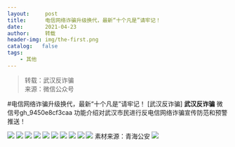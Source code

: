 ```yaml
---
layout:     post
title:      电信网络诈骗升级换代，最新“十个凡是”请牢记！
date:       2021-04-23
author:     转载
header-img: img/the-first.png
catalog:   false
tags:
    - 其他
---
```


<blockquote><p>转载：武汉反诈骗<br>
来源：微信公众号</p></blockquote>

#电信网络诈骗升级换代，最新“十个凡是”请牢记！
[武汉反诈骗]
**武汉反诈骗**
微信号gh_9450e8cf3caa
功能介绍对武汉市民进行反电信网络诈骗宣传防范和预警推送！

![]({{site.baseurl}}/postimg/3Lusx8pzaXibYhsmJCKTMQVNJibkJibm7Yib9wS4ckaBC1yp9YK2A2ic4boLDsw4S9PhBlklxuLEUGm9YjJcPwC3WBA.jpeg)
![]({{site.baseurl}}/postimg/3Lusx8pzaXibYhsmJCKTMQVNJibkJibm7YibLj9Fr6nYiaS4z7rE4e7ibMHYiaSqfyjtD5MqY3AiaYlJLTBk3gdic4nvticg.jpeg)
![]({{site.baseurl}}/postimg/3Lusx8pzaXibYhsmJCKTMQVNJibkJibm7Yibicw1QeSlNsSia6aqvzYxFmia4iaKc6lXOLsk0H4d9fZkykv7JYEqvd31dA.jpeg)
![]({{site.baseurl}}/postimg/3Lusx8pzaXibYhsmJCKTMQVNJibkJibm7YibAe4v5J7bLvZrgNcVZA9icVsHGJTV3Hfib6a0sLxKRcyWllU5a6ytTCXw.jpeg)
![]({{site.baseurl}}/postimg/3Lusx8pzaXibYhsmJCKTMQVNJibkJibm7Yib5mtLKvrE22F7eObYAI7ibZCvVYSkoMQS3YhDb7ItyXQjY9IQrae4RcA.jpeg)
![]({{site.baseurl}}/postimg/3Lusx8pzaXibYhsmJCKTMQVNJibkJibm7YibhV4FCMagLCicTZ25HRoGg0KnjDL5hkSibthaGAKsGG0ySwCZ5lZR91ww.jpeg)
![]({{site.baseurl}}/postimg/3Lusx8pzaXibYhsmJCKTMQVNJibkJibm7Yibu37Y1fCOPJYspZQPgq5EbbXK5XibVlkgSmwuQicw5OvX1t5x6DDoBSZw.jpeg)
![]({{site.baseurl}}/postimg/3Lusx8pzaXibYhsmJCKTMQVNJibkJibm7Yibyl4I3VcqYbXNfVkx8jgqwH4gOiaibzD0icIZ6ia9m4oJfS0agWibtXwwiaCg.jpeg)
![]({{site.baseurl}}/postimg/3Lusx8pzaXibYhsmJCKTMQVNJibkJibm7YibXLIxoI5NDVTBTHdXfINIKSQCDSic843Ek6cwjPrvCE5nibL2pLlf7gjA.jpeg)
![]({{site.baseurl}}/postimg/3Lusx8pzaXibYhsmJCKTMQVNJibkJibm7YibKynMDX0icc6u7DY4XDthRBQQ583C8jRgibiagYKNsiakKYEGnAHSu4hRoA.jpeg)
素材来源：青海公安
![]({{site.baseurl}}/postimg/8wBAcE4t1v5vgtOiabA2ZsDULlCRkiajibEzPlpcHFe1cGTcqMYsjxRSY92b2Bj9F4NP7DaxPYRFiabXNlZ45tCiadQ.jpeg)
